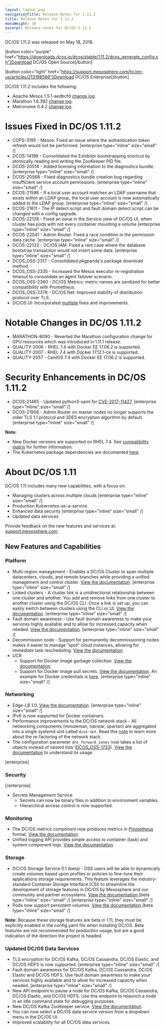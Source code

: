 ```yaml
---
layout: layout.pug
navigationTitle: Release Notes for 1.11.2
title: Release Notes for 1.11.2
menuWeight: 30
excerpt: Release notes for DC/OS 1.11.2
---
```


DC/OS 1.11.2 was released on May 18, 2018.

[button color="purple" href="https://downloads.dcos.io/dcos/stable/1.11.2/dcos_generate_config.sh"]Download DC/OS Open Source[/button]

[button color="light" href="https://support.mesosphere.com/hc/en-us/articles/213198586"]Download DC/OS Enterprise[/button]

DC/OS 1.11.2 includes the following:

- Apache Mesos 1.5.1-aedbcfd [change log](https://github.com/apache/mesos/blob/aedbcfd/CHANGELOG).
- Marathon 1.6.392 [change log](https://github.com/dcos/dcos/pull/2678).
- Metronome 0.4.2 [change log](https://github.com/dcos/metronome/releases/tag/v0.4.2).


# Issues Fixed in DC/OS 1.11.2

- COPS-3195 - Mesos: Fixed an issue where the authentication token refresh would not be performed. [enterprise type="inline" size="small" /]
- DCOS-14199 - Consolidated the Exhibitor bootstrapping shortcut by atomically reading and writing the ZooKeeper PID file.
- DCOS-20514 - Added licensing information to the diagnostics bundle. [enterprise type="inline" size="small" /]
- DCOS-20568 - Fixed diagnostics bundle creation bug regarding insufficient service account permissions. [enterprise type="inline" size="small" /]
- DCOS-21596 - If a local user account matches an LDAP username that exists within an LDAP group, the local user account is now automatically added to the LDAP group. [enterprise type="inline" size="small" /]
- DCOS-21611 - The IP detect script and fault domain detect script can be changed with a config upgrade. 
- DCOS-22128 - Fixed an issue in the Service view of DC/OS UI, when cluster has pods with not every container mounting a volume [enterprise type="inline" size="small" /]
- DCOS-22041 - Admin Router: Fixed a race condition in the permission data cache. [enterprise type="inline" size="small" /]
- DCOS-22133 - DC/OS IAM: Fixed a rare case where the database bootstrap transaction would not insert some data. [enterprise type="inline" size="small" /]
- DCOS_OSS-2317 - Consolidated pkgpanda's package download method.
- DCOS_OSS-2335 - Increased the Mesos executor re-registration timeout to consolidate an agent failover scenario.
- DCOS_OSS-2360 - DC/OS Metrics: metric names are sanitized for better compatibility with Prometheus.
- DCOS_OSS-2378 - DC/OS Net: Improved stability of distribution protocol over TLS. 
- DC/OS UI: Incorporated [multiple](https://github.com/dcos/dcos/pull/2799) fixes and improvements. 


# Notable Changes in DC/OS 1.11.2

- MARATHON-8090 - Reverted the Marathon configuration change for GPU resources which was introduced in 1.11.1 release.
- QUALITY-2006 - RHEL 7.4 with Docker EE 17.06.2 is supported.
- QUALITY-2007 - RHEL 7.4 with Docker 17.12.1-ce is supported. 
- QUALITY-2057 - CentOS 7.4 with Docker EE 17.06.2 is supported.

# Security Enhancements in DC/OS 1.11.2

- DCOS-21465 - Updated python3-saml for [CVE-2017-11427](https://www.kb.cert.org/vuls/id/475445). [enterprise type="inline" size="small" /] 
- DCOS-21958 - Admin Router on master nodes no longer supports the older TLS 1.1 protocol and 3DES encryption algorithm by default. [enterprise type="inline" size="small" /] 


**Note:** 
- New Docker versions are supported on RHEL 7.4. See [compatibility matrix](https://docs.mesosphere.com/version-policy/) for further information.
- The Kubernetes package dependencies are documented [here](https://docs.mesosphere.com/services/kubernetes/1.2.0-1.10.5/install).


# About DC/OS 1.11

DC/OS 1.11 includes many new capabilities, with a focus on:
- Managing clusters across multiple clouds [enterprise type="inline" size="small" /]
- Production Kubernetes-as-a-service
- Enhanced data security [enterprise type="inline" size="small" /]
- Updated data services

Provide feedback on the new features and services at: [support.mesosphere.com](https://support.mesosphere.com).


## New Features and Capabilities

### Platform
- Multi-region management - Enables a DC/OS Cluster to span multiple datacenters, clouds, and remote branches while providing a unified management and control cluster. [View the documentation](/1.11/deploying-services/fault-domain-awareness). [enterprise type="inline" size="small" /]
- Linked clusters - A cluster link is a unidirectional relationship between one cluster and another. You add and remove links from one cluster to another cluster using the DC/OS CLI. Once a link is set up, you can easily switch between clusters using the CLI or UI. [View the documentation](/1.11/administering-clusters/multiple-clusters/cluster-links). [enterprise type="inline" size="small" /]
- Fault domain awareness - Use fault domain awareness to make your services highly available and to allow for increased capacity when needed. [View the documentation](/1.11/deploying-services/fault-domain-awareness). [enterprise type="inline" size="small" /]
- Decommission node - Support for permanently decommissioning nodes makes it easier to manage “spot” cloud instances, allowing for immediate task rescheduling. [View the documentation](/1.11/hybrid-cloud/features/decommission-nodes/)
- UCR
  - Support for Docker image garbage collection. [View the documentation](/1.11/deploying-services/containerizers).
  -  Support for Docker image pull secrets. [View the documentation](/1.11/deploying-services/containerizers/). An example for Docker credentials is [here](/1.11/installing/production/deploying-dcos/configuration/examples/#docker-credentials). [enterprise type="inline" size="small" /]

### Networking
- Edge-LB 1.0. [View the documentation](https://docs.mesosphere.com/services/edge-lb/1.0/). [enterprise type="inline" size="small" /]
- IPv6 is now supported for Docker containers.
- Performance improvements to the DC/OS network stack - All networking components (minuteman, navstar, spartan) are aggregated into a single systemd unit called `dcos-net`.  Read this [note](/1.11/networking/#a-note-on-software-re-architecture) to learn more about the re-factoring of the network stack.
- The configuration parameter `dns_forward_zones` now takes a list of objects instead of nested lists ([DCOS_OSS-1733](https://jira.mesosphere.com/browse/DCOS_OSS-1733)). [View the documentation](/1.11/installing/production/advanced-configuration/configuration-reference/#dns-forward-zones) to understand its usage.

[enterprise]
### Security
[/enterprise]
- Secrets Management Service
  - Secrets can now be binary files in addition to environment variables.
  - Hierarchical access control is now supported.

### Monitoring
- The DC/OS metrics component now produces metrics in [Prometheus](https://prometheus.io/docs/instrumenting/exposition_formats/) format. [View the documentation](/1.11/metrics).
- Unified logging API provides simple access to container (task) and system component logs. [View the documentation](/1.11/monitoring/logging/logging-api/).

### Storage
- DC/OS Storage Service 0.1 (beta) - DSS users will be able to dynamically create volumes based upon profiles or policies to fine-tune their applications storage requirements. This feature leverages the industry-standard Container Storage Interface (CSI) to streamline the development of storage features in DC/OS by Mesosphere and our community and partner ecosystems. [View the documentation](https://docs.mesosphere.com/services/beta-storage/0.1.0-beta/).[beta type="inline" size="small" /] [enterprise type="inline" size="small" /]
- Pods now support persistent volumes. [View the documentation](/1.11/deploying-services/pods).[beta type="inline" size="small" /]

**Note:** Because these storage features are beta in 1.11, they must be explicitly enabled in the config.yaml file when installing DC/OS. Beta features are not recommended for production usage, but are a good indication of the direction the project is headed.

### Updated DC/OS Data Services
- TLS encryption for DC/OS Kafka, DC/OS Cassandra, DC/OS Elastic, and DC/OS HDFS is now supported. [enterprise type="inline" size="small" /]
- Fault domain awareness for DC/OS Kafka, DC/OS Cassandra, DC/OS Elastic and DC/OS HDFS. Use fault domain awareness to make your services highly available and to allow for increased capacity when needed. [enterprise type="inline" size="small" /]
- New API endpoint to pause a node for DC/OS Kafka, DC/OS Cassandra, DC/OS Elastic, and DC/OS HDFS. Use this endpoint to relaunch a node in an idle command state for debugging purposes.
- New DC/OS Kafka ZooKeeper service. [View the documentation](/services/kafka-zookeeper).
- You can now select a DC/OS data service version from a dropdown menu in the DC/OS UI.
- Improved scalability for all DC/OS data services.


